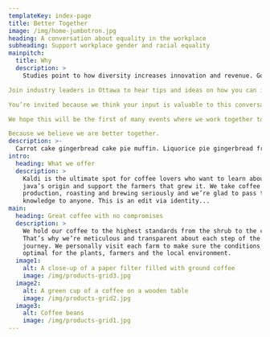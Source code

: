 ```yaml
---
templateKey: index-page
title: Better Together
image: /img/home-jumbotron.jpg
heading: A conversation about equality in the workplace
subheading: Support workplace gender and racial equality
mainpitch:
  title: Why
  description: >
    Studies point to how diversity increases innovation and revenue. Google says the best teams are the ones with high levels of empathy. Let’s start the conversation with gender diversity.

Join industry leaders in Ottawa to hear tips and ideas on how you can impact your organization to create an inclusive environment, build collaborative teams and drive innovation. Have open and honest discussions with other leaders about what works and what doesn't, when it comes recruiting, hiring and keeping diverse talent.

You’re invited because we think your input is valuable to this conversation.

We hope this will be the first of many events where we work together to build stronger connections, learn from each other, and make progress on gender equality at our workplaces.

Because we believe we are better together.
description: >-
  Carrot cake gingerbread cake pie muffin. Liquorice pie gingerbread fruitcake caramels sweet donut. Gingerbread cupcake topping candy canes gummi bears powder sugar plum gummies candy canes. Icing powder tart caramels. Apple pie gingerbread jelly-o liquorice cake jujubes fruitcake macaroon. Marzipan chocolate cake cheesecake cake brownie cake chupa chups.
intro:
  heading: What we offer
  description: >
    Kaldi is the ultimate spot for coffee lovers who want to learn about their
    java’s origin and support the farmers that grew it. We take coffee
    production, roasting and brewing seriously and we’re glad to pass that
    knowledge to anyone. This is an edit via identity...
main:
  heading: Great coffee with no compromises
  description: >
    We hold our coffee to the highest standards from the shrub to the cup.
    That’s why we’re meticulous and transparent about each step of the coffee’s
    journey. We personally visit each farm to make sure the conditions are
    optimal for the plants, farmers and the local environment.
  image1:
    alt: A close-up of a paper filter filled with ground coffee
    image: /img/products-grid3.jpg
  image2:
    alt: A green cup of a coffee on a wooden table
    image: /img/products-grid2.jpg
  image3:
    alt: Coffee beans
    image: /img/products-grid1.jpg
---
```

